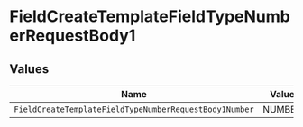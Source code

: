 # FieldCreateTemplateFieldTypeNumberRequestBody1


## Values

| Name                                                   | Value                                                  |
| ------------------------------------------------------ | ------------------------------------------------------ |
| `FieldCreateTemplateFieldTypeNumberRequestBody1Number` | NUMBER                                                 |